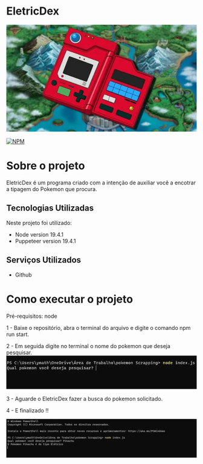 # EletricDex

![Logo of the project](https://raw.githubusercontent.com/yanmathzz/EletricDex/main/img/pokedex.webp)

[![NPM](https://img.shields.io/badge/license-MIT-green)](https://github.com/yanmathzz/pokemon-Scrapping/blob/master/LICENCE)

# Sobre o projeto 
EletricDex é um programa criado com a intenção de auxiliar você a encotrar a tipagem do Pokemon que procura.

## Tecnologias Utilizadas
Neste projeto foi utilizado:

- Node version 19.4.1
- Puppeteer version  19.4.1

## Serviços Utilizados

- Github

# Como executar o projeto 
Pré-requisitos: node

1 - Baixe o repositório, abra o terminal do arquivo e digite o comando npm run start.

2 - Em seguida digite no terminal o nome do pokemon que deseja pesquisar.
![img](https://github.com/yanmathzz/EletricDex/blob/main/img/Pergunta.png?raw=true)

3 - Aguarde o EletricDex fazer a busca do pokemon solicitado.

4 - E finalizado !!

![img](https://github.com/yanmathzz/EletricDex/blob/main/img/Resultados.png?raw=true)

